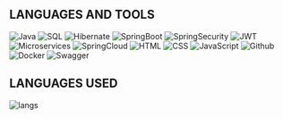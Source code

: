 <!-- ## Hi, JAGMIT here ✨
<h3>Java Backend Developer, working on being efficient in DSA and drived by the motive of developing optimized applications. Always looking for improvements and, likes to work as a team to collaborate in projects.</h3>


**jagmitswami/jagmitswami** is a ✨ _special_ ✨ repository because its `README.md` (this file) appears on your GitHub profile.
👋
Here are some ideas to get you started:

- 🔭 I’m currently working on 
- 🌱 I’m currently learning ... Backend Development with JAVA.
- 👯 I’m looking to collaborate on ...
- 🤔 I’m looking for help with ...
- 💬 Ask me about ...
- 📫 How to reach me: ...
- 😄 Pronouns: ...
- ⚡ Fun fact: ...
-->

LANGUAGES AND TOOLS
---------------------------------------------------------------------------------------------------
  ![Java](https://img.shields.io/badge/-Java-000?&logo=Java&logoColor=007396)
  ![SQL](https://img.shields.io/badge/-SQL-000?&logo=MySQL)
  ![Hibernate](https://img.shields.io/badge/-Hibernate-000?&logo=Hibernate)
  ![SpringBoot](https://img.shields.io/badge/-Springboot-000?&logo=Springboot)
  ![SpringSecurity](https://img.shields.io/badge/-Springsecurity-000?&logo=Springsecurity)
  ![JWT](https://img.shields.io/badge/-Jwt-000?&logo=Jwt)
  ![Microservices](https://img.shields.io/badge/-Microservices-000?&logo=Microservices)
  ![SpringCloud](https://img.shields.io/badge/-Springcloud-000?&logo=Springcloud)
  ![HTML](https://img.shields.io/badge/-HTML-000?&logo=HTML)
  ![CSS](https://img.shields.io/badge/-CSS-000?&logo=CSS)
  ![JavaScript](https://img.shields.io/badge/-JavaScript-000?&logo=JavaScript)
  ![Github](https://img.shields.io/badge/-Github-000?&logo=Github)
  ![Docker](https://img.shields.io/badge/-Docker-000?&logo=Docker)
  ![Swagger](https://img.shields.io/badge/-Swagger-000?&logo=Swagger)

<!-- MY STATS
---------------------------------------------------------------------------------------------------

<p><img align="center" src="https://github-readme-streak-stats.herokuapp.com/?user=jagmitswami&theme=onedark" alt="jagmitswami" /></p>
-->

LANGUAGES USED
---------------------------------------------------------------------------------------------------
<p><img align="left" src="https://github-readme-stats.vercel.app/api/top-langs?username=jagmitswami&show_icons=true&locale=en&layout=compact&theme=onedark" alt="langs" /></p>
